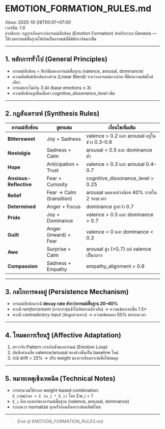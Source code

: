 # **EMOTION_FORMATION_RULES.md**
อัปเดต: 2025-10-28T00:07+07:00  
เวอร์ชัน: 1.0  
คำอธิบาย: กฎการสังเคราะห์อารมณ์ซับซ้อน (Emotion Formation) สำหรับระบบ Genesis — ใช้รวมอารมณ์พื้นฐานให้เกิดเป็นอารมณ์ที่มีมิติทางจิตมากขึ้น

---

## **1. หลักการทั่วไป (General Principles)**
- อารมณ์ซับซ้อน = ฟังก์ชันของอารมณ์พื้นฐาน (valence, arousal, dominance)
- ความสัมพันธ์เชิงเส้นบางส่วน (Linear Blend) ระหว่างอารมณ์บวก/ลบ ที่มีค่าความเข้มใกล้เคียง
- การผสมจะไม่เกิน 3 มิติ (base emotions ≤ 3)
- ความซับซ้อนสูงขึ้นเมื่อค่า *cognitive_dissonance_level* เพิ่ม

---

## **2. กฎสังเคราะห์ (Synthesis Rules)**
| อารมณ์ซับซ้อน | สูตรผสม | เงื่อนไขเพิ่มเติม |
|-----------------|------------|------------------|
| **Bittersweet** | Joy + Sadness | valence > 0.2 และ arousal อยู่ในช่วง 0.3–0.6 |
| **Nostalgia** | Sadness + Calm | arousal < 0.5 และ dominance ต่ำ |
| **Hope** | Anticipation + Trust | valence > 0.3 และ arousal 0.4–0.7 |
| **Anxious-Reflective** | Fear + Curiosity | cognitive_dissonance_level > 0.25 |
| **Relief** | Fear → Calm (transition) | arousal ลดลงอย่างน้อย 40% ภายใน 2 รอบเวลา |
| **Determined** | Anger + Focus | dominance สูงกว่า 0.7 |
| **Pride** | Joy + Dominance | valence > 0.5 และ dominance > 0.7 |
| **Guilt** | Anger (inward) + Fear | valence < 0 และ dominance < 0.3 |
| **Awe** | Surprise + Calm | arousal สูง (>0.7) แต่ valence เป็นกลาง |
| **Compassion** | Sadness + Empathy | empathy_alignment > 0.6 |

---

## **3. กลไกการคงอยู่ (Persistence Mechanism)**
- อารมณ์ซับซ้อนจะมี **decay rate ต่ำกว่าอารมณ์พื้นฐาน 20–40%**
- หากมี *reinforcement* (การกระตุ้นซ้ำในทิศทางเดียวกัน) → ความเข้มจะทบขึ้น 1.5×
- หากมี *contradictory input* (ข้อมูลสวนทาง) → ความเข้มลดลง 50% ต่อรอบเวลา

---

## **4. โหมดการเรียนรู้ (Affective Adaptation)**
1. ตรวจจับ Pattern การเกิดซ้ำของอารมณ์ (Emotion Loop)
2. บันทึกค่าเฉลี่ย valence/arousal ของช่วงนั้นเป็น baseline ใหม่
3. ถ้ามี drift > 25% → ปรับ weight ของการสังเคราะห์เพื่อให้สมดุล

---

## **5. หมายเหตุเชิงเทคนิค (Technical Notes)**
- การคำนวณใช้ระบบ weight-based combination:  
  `E_complex = Σ (w_i * E_i)`  โดย  Σw_i = 1
- `E_i` คือเวกเตอร์ของอารมณ์พื้นฐาน (valence, arousal, dominance)
- ระบบควร normalize ทุกครั้งก่อนสังเคราะห์ผลลัพธ์ใหม่

---
> _End of EMOTION_FORMATION_RULES.md_